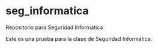 # seg_informatica
Repositorio para Seguridad Informática

Este es una prueba para la clase de Seguridad Informática.
